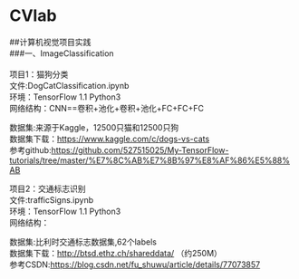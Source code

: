 # CVlab

##计算机视觉项目实践<br>
###一、ImageClassification<br><br>
项目1：猫狗分类<br>
文件:DogCatClassification.ipynb<br>
环境：TensorFlow 1.1 Python3 <br>
网络结构：CNN==卷积+池化+卷积+池化+FC+FC+FC<br>

数据集:来源于Kaggle，12500只猫和12500只狗<br>
数据集下载：https://www.kaggle.com/c/dogs-vs-cats <br>
参考github:https://github.com/527515025/My-TensorFlow-tutorials/tree/master/%E7%8C%AB%E7%8B%97%E8%AF%86%E5%88%AB <br>

项目2：交通标志识别<br>
文件:trafficSigns.ipynb <br>
环境：TensorFlow 1.1 Python3 <br>
网络结构：

数据集:比利时交通标志数据集,62个labels <br>
数据集下载：http://btsd.ethz.ch/shareddata/ （约250M） <br>
参考CSDN:https://blog.csdn.net/fu_shuwu/article/details/77073857 <br>
